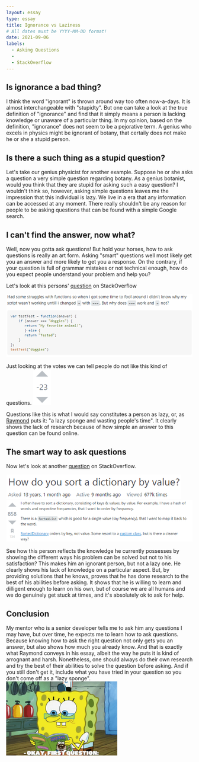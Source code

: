 ```yaml
---
layout: essay
type: essay
title: Ignorance vs Laziness
# All dates must be YYYY-MM-DD format!
date: 2021-09-06
labels:
  - Asking Questions
  - 
  - StackOverflow
---
```


## Is ignorance a bad thing?
I think the word "ignorant" is thrown around way too often now-a-days. It is almost interchangeable with "stupidty". But one can take a look at the true definition of "ignorance" and find that it simply means a person is lacking knowledge or unaware of a particular thing. In my opinion, based on the definition, "ignorance" does not seem to be a pejorative term. A genius who excels in physics might be ignorant of botany, that certaily does not make he or she a stupid person. 

## Is there a such thing as a stupid question?
Let's take our genius physicist for another example. Suppose he or she asks a question a very simple question regarding botany. As a genius botanist, would you think that they are stupid for asking such a easy question? I wouldn't think so, however, asking simple questions leaves me the impression that this individual is lazy. We live in a era that any information can be accessed at any moment. There really shouldn't be any reason for people to be asking questions that can be found with a simple Google search. 

## I can't find the answer, now what?
Well, now you gotta ask questions! But hold your horses, how to ask questions is really an art form. Asking "smart" questions well most likely get you an answer and more likely to get you a response. On the contrary, if your question is full of grammar mistakes or not technical enough, how do you expect people understand your problem and help you? 

Let's look at this persons' [question](https://stackoverflow.com/questions/30910436/javascript-difference-between-and) on StackOverflow

<img class="centered" src="../images/question1.png">

Just looking at the votes we can tell people do not like this kind of questions. <img class="right float" src="../images/downvote (2).png">

Questions like this is what I would say constitutes a person as lazy, or, as [Raymond](http://www.catb.org/esr/faqs/smart-questions.html) puts it: "a lazy sponge and wasting people's time". It clearly shows the lack of research because of how simple an answer to this question can be found online.

## The smart way to ask questions
Now let's look at another [question](https://stackoverflow.com/questions/289/how-do-you-sort-a-dictionary-by-value) on StackOverflow.

<img class="centered" src="../images/goodQH.png">
<img class="centered" src="../images/goodQ.png">

See how this person reflects the knowledge he currently possesses by showing the different ways his problem can be solved but not to his satisfaction? This makes him an ignorant person, but not a lazy one. He clearly shows his lack of knowledge on a particular aspect. But, by providing solutions that he knows, proves that he has done research to the best of his abilities before asking. It shows that he is willing to learn and dilligent enough to learn on his own, but of course we are all humans and we do genuinely get stuck at times, and it's absolutely ok to ask for help.

## Conclusion
My mentor who is a senior developer tells me to ask him any questions I may have, but over time, he expects me to learn how to ask questions. Because knowing how to ask the right question not only gets you an answer, but also shows how much you already know. And that is exactly what Raymond conveys in his essay, albeit the way he puts it is kind of arrognant and harsh. Nonetheless, one should always do their own research and try the best of their abilities to solve the question before asking. And if you still don't get it, include what you have tried in your question so you don't come off as a "lazy sponge". <img class="right float" src="../images/sponge.png" width=300 height=200>





